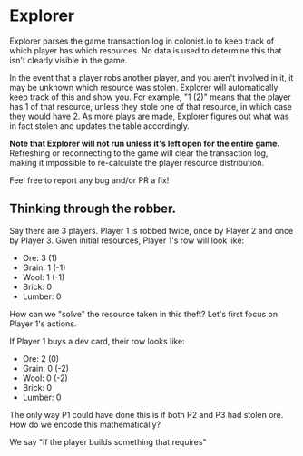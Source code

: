 
# Explorer

Explorer parses the game transaction log in colonist.io to keep track of which player has which resources. 
No data is used to determine this that isn't clearly visible in the game.

In the event that a player robs another player, and you aren't involved in it, it may be unknown which resource
was stolen. Explorer will automatically keep track of this and show you. For example, "1 (2)" means that the player
has 1 of that resource, unless they stole one of that resource, in which case they would have 2. As more plays are made, Explorer figures out what was in fact stolen and updates the table accordingly. 

**Note that Explorer will not run unless it's left open for the entire game.** Refreshing or reconnecting to the
game will clear the transaction log, making it impossible to re-calculate the player resource distribution.

Feel free to report any bug and/or PR a fix!



## Thinking through the robber.

Say there are 3 players. Player 1 is robbed twice, once by Player 2 and once by Player 3.
Given initial resources, Player 1's row will look like:

* Ore: 3 (1)
* Grain: 1 (-1)
* Wool: 1 (-1)
* Brick: 0
* Lumber: 0

How can we "solve" the resource taken in this theft? Let's first focus on Player 1's actions. 

If Player 1 buys a dev card, their row looks like:

* Ore: 2 (0)
* Grain: 0 (-2)
* Wool: 0 (-2)
* Brick: 0
* Lumber: 0

The only way P1 could have done this is if both P2 and P3 had stolen ore. How do we encode this mathematically?

We say "if the player builds something that requires"